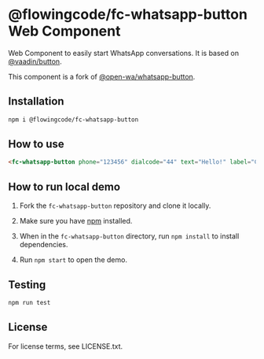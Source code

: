 # @flowingcode/fc-whatsapp-button Web Component

Web Component to easily start WhatsApp conversations. It is based on [@vaadin/button](https://www.npmjs.com/package/@vaadin/button). 

This component is a fork of [@open-wa/whatsapp-button](https://github.com/open-wa/whatsapp-button).

## Installation

```bash
npm i @flowingcode/fc-whatsapp-button
```

## How to use
```html
<fc-whatsapp-button phone="123456" dialcode="44" text="Hello!" label="Contact Us!"></fc-whatsapp-button>
```

## How to run local demo 

1. Fork the `fc-whatsapp-button` repository and clone it locally.

2. Make sure you have [npm](https://www.npmjs.com/) installed.

3. When in the `fc-whatsapp-button` directory, run `npm install` to install dependencies.

4. Run `npm start` to open the demo.

## Testing 

```bash
npm run test
```

## License
For license terms, see LICENSE.txt.
